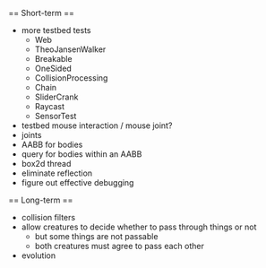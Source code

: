
== Short-term ==

* more testbed tests
  * Web
  * TheoJansenWalker
  * Breakable
  * OneSided
  * CollisionProcessing
  * Chain
  * SliderCrank
  * Raycast
  * SensorTest
* testbed mouse interaction / mouse joint?
* joints
* AABB for bodies
* query for bodies within an AABB
* box2d thread
* eliminate reflection
* figure out effective debugging

== Long-term ==

* collision filters
* allow creatures to decide whether to pass through things or not
  * but some things are not passable
  * both creatures must agree to pass each other
* evolution
